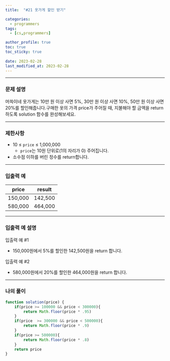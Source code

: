 ```yaml
---
title:  "#21 옷가게 할인 받기"

categories:
  - programmers
tags:
  - [cs,programmers]

author_profile: true
toc: true
toc_sticky: true
 
date: 2023-02-28
last_modified_at: 2023-02-28
---
```


---

### 문제 설명

머쓱이네 옷가게는 10만 원 이상 사면 5%, 30만 원 이상 사면 10%, 50만 원 이상 사면 20%를 할인해줍니다.구매한 옷의 가격 price가 주어질 때, 지불해야 할 금액을 return 하도록 solution 함수를 완성해보세요.

---

### 제한사항

- 10 ≤ `price` ≤ 1,000,000
    - `price`는 10원 단위로(1의 자리가 0) 주어집니다.
- 소수점 이하를 버린 정수를 return합니다.

---

### 입출력 예

| price | result |
| --- | --- |
| 150,000 | 142,500 |
| 580,000 | 464,000 |

---

### 입출력 예 설명

입출력 예 #1

- 150,000원에서 5%를 할인한 142,500원을 return 합니다.

입출력 예 #2

- 580,000원에서 20%를 할인한 464,000원을 return 합니다.

---

### 나의 풀이

```jsx
function solution(price) {
    if(price >= 100000 && price < 300000){
        return Math.floor(price * .95)
    }
    if(price  >= 300000 && price < 500000){
        return Math.floor(price * .9)
    }
    if(price >= 500000){
        return Math.floor(price * .8)
    }
    return price
}
```